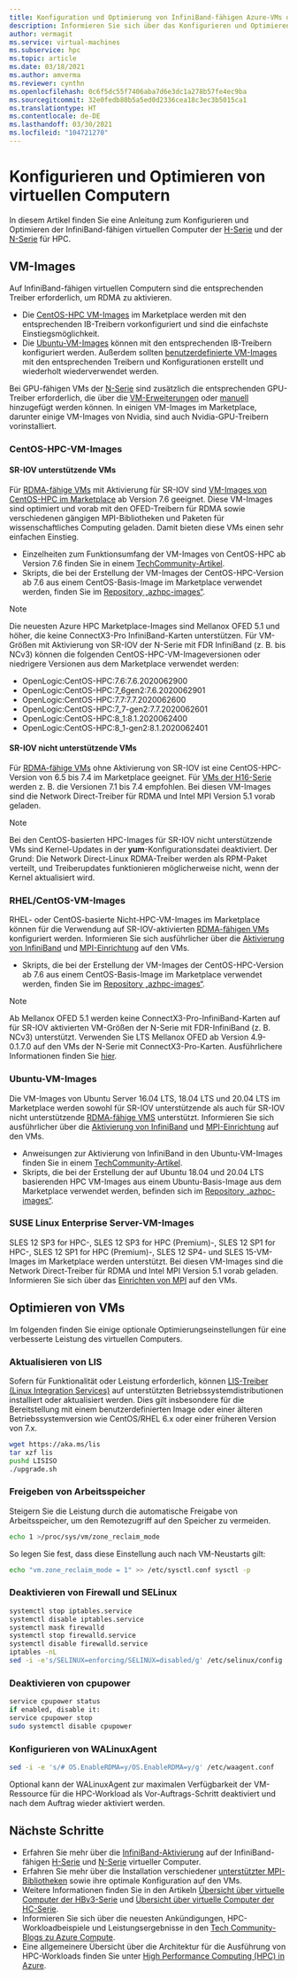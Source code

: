 ```yaml
---
title: Konfiguration und Optimierung von InfiniBand-fähigen Azure-VMs der H- und N-Serie
description: Informieren Sie sich über das Konfigurieren und Optimieren der InfiniBand-fähigen virtuellen Computer der H-Serie und der N-Serie für HPC.
author: vermagit
ms.service: virtual-machines
ms.subservice: hpc
ms.topic: article
ms.date: 03/18/2021
ms.author: amverma
ms.reviewer: cynthn
ms.openlocfilehash: 0c6f5dc55f7406aba7d6e3dc1a278b57fe4ec9ba
ms.sourcegitcommit: 32e0fedb80b5a5ed0d2336cea18c3ec3b5015ca1
ms.translationtype: HT
ms.contentlocale: de-DE
ms.lasthandoff: 03/30/2021
ms.locfileid: "104721270"
---
```

# <a name="configure-and-optimize-vms"></a>Konfigurieren und Optimieren von virtuellen Computern

In diesem Artikel finden Sie eine Anleitung zum Konfigurieren und Optimieren der InfiniBand-fähigen virtuellen Computer der [H-Serie](../../sizes-hpc.md) und der [N-Serie](../../sizes-gpu.md) für HPC.

## <a name="vm-images"></a>VM-Images
Auf InfiniBand-fähigen virtuellen Computern sind die entsprechenden Treiber erforderlich, um RDMA zu aktivieren.
- Die [CentOS-HPC VM-Images](#centos-hpc-vm-images) im Marketplace werden mit den entsprechenden IB-Treibern vorkonfiguriert und sind die einfachste Einstiegsmöglichkeit.
- Die [Ubuntu-VM-Images](#ubuntu-vm-images) können mit den entsprechenden IB-Treibern konfiguriert werden. Außerdem sollten [benutzerdefinierte VM-Images](../../linux/tutorial-custom-images.md) mit den entsprechenden Treibern und Konfigurationen erstellt und wiederholt wiederverwendet werden.

Bei GPU-fähigen VMs der [N-Serie](../../sizes-gpu.md) sind zusätzlich die entsprechenden GPU-Treiber erforderlich, die über die [VM-Erweiterungen](../../extensions/hpccompute-gpu-linux.md) oder [manuell](../../linux/n-series-driver-setup.md) hinzugefügt werden können. In einigen VM-Images im Marketplace, darunter einige VM-Images von Nvidia, sind auch Nvidia-GPU-Treibern vorinstalliert.

### <a name="centos-hpc-vm-images"></a>CentOS-HPC-VM-Images

#### <a name="sr-iov-enabled-vms"></a>SR-IOV unterstützende VMs
Für [RDMA-fähige VMs](../../sizes-hpc.md#rdma-capable-instances) mit Aktivierung für SR-IOV sind [VM-Images von CentOS-HPC im Marketplace](https://azuremarketplace.microsoft.com/marketplace/apps/openlogic.centos-hpc?tab=Overview) ab Version 7.6 geeignet. Diese VM-Images sind optimiert und vorab mit den OFED-Treibern für RDMA sowie verschiedenen gängigen MPI-Bibliotheken und Paketen für wissenschaftliches Computing geladen. Damit bieten diese VMs einen sehr einfachen Einstieg.
- Einzelheiten zum Funktionsumfang der VM-Images von CentOS-HPC ab Version 7.6 finden Sie in einem [TechCommunity-Artikel](https://techcommunity.microsoft.com/t5/Azure-Compute/CentOS-HPC-VM-Image-for-SR-IOV-enabled-Azure-HPC-VMs/ba-p/665557).
- Skripts, die bei der Erstellung der VM-Images der CentOS-HPC-Version ab 7.6 aus einem CentOS-Basis-Image im Marketplace verwendet werden, finden Sie im [Repository „azhpc-images“](https://github.com/Azure/azhpc-images/tree/master/centos).
  
> [!NOTE] 
> Die neuesten Azure HPC Marketplace-Images sind Mellanox OFED 5.1 und höher, die keine ConnectX3-Pro InfiniBand-Karten unterstützen. Für VM-Größen mit Aktivierung von SR-IOV der N-Serie mit FDR InfiniBand (z. B. bis NCv3) können die folgenden CentOS-HPC-VM-Imageversionen oder niedrigere Versionen aus dem Marketplace verwendet werden:
>- OpenLogic:CentOS-HPC:7.6:7.6.2020062900
>- OpenLogic:CentOS-HPC:7_6gen2:7.6.2020062901
>- OpenLogic:CentOS-HPC:7.7:7.7.2020062600
>- OpenLogic:CentOS-HPC:7_7-gen2:7.7.2020062601
>- OpenLogic:CentOS-HPC:8_1:8.1.2020062400
>- OpenLogic:CentOS-HPC:8_1-gen2:8.1.2020062401

#### <a name="non-sr-iov-enabled-vms"></a>SR-IOV nicht unterstützende VMs
Für [RDMA-fähige VMs](../../sizes-hpc.md#rdma-capable-instances) ohne Aktivierung von SR-IOV ist eine CentOS-HPC-Version von 6.5 bis 7.4 im Marketplace geeignet. Für [VMs der H16-Serie](../../h-series.md) werden z. B. die Versionen 7.1 bis 7.4 empfohlen. Bei diesen VM-Images sind die Network Direct-Treiber für RDMA und Intel MPI Version 5.1 vorab geladen.

> [!NOTE]
> Bei den CentOS-basierten HPC-Images für SR-IOV nicht unterstützende VMs sind Kernel-Updates in der **yum**-Konfigurationsdatei deaktiviert. Der Grund: Die Network Direct-Linux RDMA-Treiber werden als RPM-Paket verteilt, und Treiberupdates funktionieren möglicherweise nicht, wenn der Kernel aktualisiert wird.

### <a name="rhelcentos-vm-images"></a>RHEL/CentOS-VM-Images
RHEL- oder CentOS-basierte Nicht-HPC-VM-Images im Marketplace können für die Verwendung auf SR-IOV-aktivierten [RDMA-fähigen VMs](../../sizes-hpc.md#rdma-capable-instances) konfiguriert werden. Informieren Sie sich ausführlicher über die [Aktivierung von InfiniBand](enable-infiniband.md) und [MPI-Einrichtung](setup-mpi.md) auf den VMs.
- Skripts, die bei der Erstellung der VM-Images der CentOS-HPC-Version ab 7.6 aus einem CentOS-Basis-Image im Marketplace verwendet werden, finden Sie im [Repository „azhpc-images“](https://github.com/Azure/azhpc-images/tree/master/centos).
  
> [!NOTE]
> Ab Mellanox OFED 5.1 werden keine ConnectX3-Pro-InfiniBand-Karten auf für SR-IOV aktivierten VM-Größen der N-Serie mit FDR-InfiniBand (z. B. NCv3) unterstützt. Verwenden Sie LTS Mellanox OFED ab Version 4.9-0.1.7.0 auf den VMs der N-Serie mit ConnectX3-Pro-Karten. Ausführlichere Informationen finden Sie [hier](https://www.mellanox.com/products/infiniband-drivers/linux/mlnx_ofed).

### <a name="ubuntu-vm-images"></a>Ubuntu-VM-Images
Die VM-Images von Ubuntu Server 16.04 LTS, 18.04 LTS und 20.04 LTS im Marketplace werden sowohl für SR-IOV unterstützende als auch für SR-IOV nicht unterstützende [RDMA-fähige VMS](../../sizes-hpc.md#rdma-capable-instances) unterstützt. Informieren Sie sich ausführlicher über die [Aktivierung von InfiniBand](enable-infiniband.md) und [MPI-Einrichtung](setup-mpi.md) auf den VMs.
- Anweisungen zur Aktivierung von InfiniBand in den Ubuntu-VM-Images finden Sie in einem [TechCommunity-Artikel](https://techcommunity.microsoft.com/t5/azure-compute/configuring-infiniband-for-ubuntu-hpc-and-gpu-vms/ba-p/1221351).
- Skripts, die bei der Erstellung der auf Ubuntu 18.04 und 20.04 LTS basierenden HPC VM-Images aus einem Ubuntu-Basis-Image aus dem Marketplace verwendet werden, befinden sich im [ Repository „azhpc-images“](https://github.com/Azure/azhpc-images/tree/master/ubuntu).

### <a name="suse-linux-enterprise-server-vm-images"></a>SUSE Linux Enterprise Server-VM-Images
SLES 12 SP3 for HPC-, SLES 12 SP3 for HPC (Premium)-, SLES 12 SP1 for HPC-, SLES 12 SP1 for HPC (Premium)-, SLES 12 SP4- und SLES 15-VM-Images im Marketplace werden unterstützt. Bei diesen VM-Images sind die Network Direct-Treiber für RDMA und Intel MPI Version 5.1 vorab geladen. Informieren Sie sich über das [Einrichten von MPI](setup-mpi.md) auf den VMs.

## <a name="optimize-vms"></a>Optimieren von VMs

Im folgenden finden Sie einige optionale Optimierungseinstellungen für eine verbesserte Leistung des virtuellen Computers.

### <a name="update-lis"></a>Aktualisieren von LIS

Sofern für Funktionalität oder Leistung erforderlich, können [LIS-Treiber (Linux Integration Services)](../../linux/endorsed-distros.md) auf unterstützten Betriebssystemdistributionen installiert oder aktualisiert werden. Dies gilt insbesondere für die Bereitstellung mit einem benutzerdefinierten Image oder einer älteren Betriebssystemversion wie CentOS/RHEL 6.x oder einer früheren Version von 7.x.

```bash
wget https://aka.ms/lis
tar xzf lis
pushd LISISO
./upgrade.sh
```

### <a name="reclaim-memory"></a>Freigeben von Arbeitsspeicher

Steigern Sie die Leistung durch die automatische Freigabe von Arbeitsspeicher, um den Remotezugriff auf den Speicher zu vermeiden.

```bash
echo 1 >/proc/sys/vm/zone_reclaim_mode
```

So legen Sie fest, dass diese Einstellung auch nach VM-Neustarts gilt:

```bash
echo "vm.zone_reclaim_mode = 1" >> /etc/sysctl.conf sysctl -p
```

### <a name="disable-firewall-and-selinux"></a>Deaktivieren von Firewall und SELinux

```bash
systemctl stop iptables.service
systemctl disable iptables.service
systemctl mask firewalld
systemctl stop firewalld.service
systemctl disable firewalld.service
iptables -nL
sed -i -e's/SELINUX=enforcing/SELINUX=disabled/g' /etc/selinux/config
```

### <a name="disable-cpupower"></a>Deaktivieren von cpupower

```bash
service cpupower status
if enabled, disable it:
service cpupower stop
sudo systemctl disable cpupower
```

### <a name="configure-walinuxagent"></a>Konfigurieren von WALinuxAgent

```bash
sed -i -e 's/# OS.EnableRDMA=y/OS.EnableRDMA=y/g' /etc/waagent.conf
```
Optional kann der WALinuxAgent zur maximalen Verfügbarkeit der VM-Ressource für die HPC-Workload als Vor-Auftrags-Schritt deaktiviert und nach dem Auftrag wieder aktiviert werden.


## <a name="next-steps"></a>Nächste Schritte

- Erfahren Sie mehr über die [InfiniBand-Aktivierung](enable-infiniband.md) auf der InfiniBand-fähigen [H-Serie](../../sizes-hpc.md) und [N-Serie](../../sizes-gpu.md) virtueller Computer.
- Erfahren Sie mehr über die Installation verschiedener [unterstützter MPI-Bibliotheken](setup-mpi.md) sowie ihre optimale Konfiguration auf den VMs.
- Weitere Informationen finden Sie in den Artikeln [Übersicht über virtuelle Computer der HBv3-Serie](hbv3-series-overview.md) und [Übersicht über virtuelle Computer der HC-Serie](hc-series-overview.md).
- Informieren Sie sich über die neuesten Ankündigungen, HPC-Workloadbeispiele und Leistungsergebnisse in den [Tech Community-Blogs zu Azure Compute](https://techcommunity.microsoft.com/t5/azure-compute/bg-p/AzureCompute).
- Eine allgemeinere Übersicht über die Architektur für die Ausführung von HPC-Workloads finden Sie unter [High Performance Computing (HPC) in Azure](/azure/architecture/topics/high-performance-computing/).
